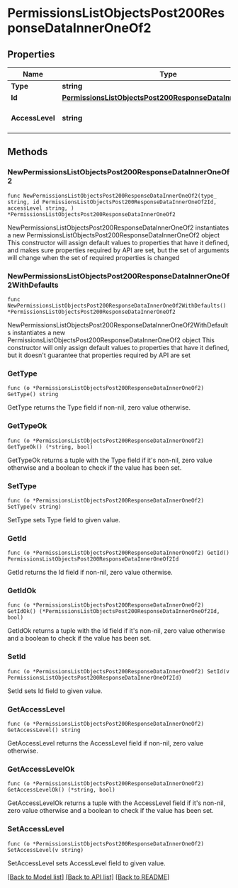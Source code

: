 # PermissionsListObjectsPost200ResponseDataInnerOneOf2

## Properties

Name | Type | Description | Notes
------------ | ------------- | ------------- | -------------
**Type** | **string** |  | 
**Id** | [**PermissionsListObjectsPost200ResponseDataInnerOneOf2Id**](PermissionsListObjectsPost200ResponseDataInnerOneOf2Id.md) |  | 
**AccessLevel** | **string** | The access level of the resource | 

## Methods

### NewPermissionsListObjectsPost200ResponseDataInnerOneOf2

`func NewPermissionsListObjectsPost200ResponseDataInnerOneOf2(type_ string, id PermissionsListObjectsPost200ResponseDataInnerOneOf2Id, accessLevel string, ) *PermissionsListObjectsPost200ResponseDataInnerOneOf2`

NewPermissionsListObjectsPost200ResponseDataInnerOneOf2 instantiates a new PermissionsListObjectsPost200ResponseDataInnerOneOf2 object
This constructor will assign default values to properties that have it defined,
and makes sure properties required by API are set, but the set of arguments
will change when the set of required properties is changed

### NewPermissionsListObjectsPost200ResponseDataInnerOneOf2WithDefaults

`func NewPermissionsListObjectsPost200ResponseDataInnerOneOf2WithDefaults() *PermissionsListObjectsPost200ResponseDataInnerOneOf2`

NewPermissionsListObjectsPost200ResponseDataInnerOneOf2WithDefaults instantiates a new PermissionsListObjectsPost200ResponseDataInnerOneOf2 object
This constructor will only assign default values to properties that have it defined,
but it doesn't guarantee that properties required by API are set

### GetType

`func (o *PermissionsListObjectsPost200ResponseDataInnerOneOf2) GetType() string`

GetType returns the Type field if non-nil, zero value otherwise.

### GetTypeOk

`func (o *PermissionsListObjectsPost200ResponseDataInnerOneOf2) GetTypeOk() (*string, bool)`

GetTypeOk returns a tuple with the Type field if it's non-nil, zero value otherwise
and a boolean to check if the value has been set.

### SetType

`func (o *PermissionsListObjectsPost200ResponseDataInnerOneOf2) SetType(v string)`

SetType sets Type field to given value.


### GetId

`func (o *PermissionsListObjectsPost200ResponseDataInnerOneOf2) GetId() PermissionsListObjectsPost200ResponseDataInnerOneOf2Id`

GetId returns the Id field if non-nil, zero value otherwise.

### GetIdOk

`func (o *PermissionsListObjectsPost200ResponseDataInnerOneOf2) GetIdOk() (*PermissionsListObjectsPost200ResponseDataInnerOneOf2Id, bool)`

GetIdOk returns a tuple with the Id field if it's non-nil, zero value otherwise
and a boolean to check if the value has been set.

### SetId

`func (o *PermissionsListObjectsPost200ResponseDataInnerOneOf2) SetId(v PermissionsListObjectsPost200ResponseDataInnerOneOf2Id)`

SetId sets Id field to given value.


### GetAccessLevel

`func (o *PermissionsListObjectsPost200ResponseDataInnerOneOf2) GetAccessLevel() string`

GetAccessLevel returns the AccessLevel field if non-nil, zero value otherwise.

### GetAccessLevelOk

`func (o *PermissionsListObjectsPost200ResponseDataInnerOneOf2) GetAccessLevelOk() (*string, bool)`

GetAccessLevelOk returns a tuple with the AccessLevel field if it's non-nil, zero value otherwise
and a boolean to check if the value has been set.

### SetAccessLevel

`func (o *PermissionsListObjectsPost200ResponseDataInnerOneOf2) SetAccessLevel(v string)`

SetAccessLevel sets AccessLevel field to given value.



[[Back to Model list]](../README.md#documentation-for-models) [[Back to API list]](../README.md#documentation-for-api-endpoints) [[Back to README]](../README.md)


